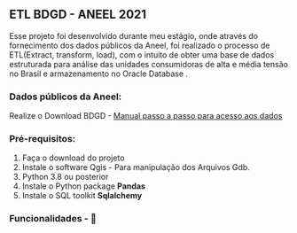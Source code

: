 ## ETL BDGD - ANEEL 2021 
Esse projeto foi desenvolvido durante meu estágio, onde através do fornecimento dos dados públicos da Aneel,
foi realizado o processo de ETL(Extract, transform, load), com o intuito de obter uma base de dados estruturada
para análise das unidades consumidoras de alta e média tensão no Brasil e armazenamento no Oracle Database .

### Dados públicos da Aneel:
Realize o Download BDGD - [Manual passo a passo para acesso aos dados](http://www.consultaesic.cgu.gov.br/busca/dados/Lists/Pedido/Attachments/1436299/RESPOSTA_PEDIDO_Manual%20do%20Usuario%20para%20acesso%20aos%20dados%20da%20BDGD.PDF)

### Pré-requisitos:
1. Faça o download do projeto
2. Instale o software Qgis - Para manipulação dos Arquivos Gdb.
3. Python 3.8 ou posterior
4. Instale o Python package **Pandas**
5. Instale o SQL toolkit **Sqlalchemy**

### Funcionalidades - 🚧
